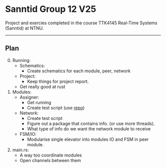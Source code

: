 # Sanntid Group 12 V25

Project and exercies completed in the course TTK4145 Real-Time Systems (Sanntid) at NTNU.

---

## Plan
0. Running:
    - Schematics:
        - Create schematics for each module, peer, network
    - Project:
        - Keep things for project report.
    - Get really good at rust
1. Modules:
    - Assigner: 
        - Get running
        - Create test script (use [repo](https://github.com/TTK4145/Project-resources))
    - Network:
        - Create test script
        - Figure out a package that contains info. (or use more threads).
        - What type of info do we want the network module to receive
    - FSM/IO:
        - Modularise single elevator into modules IO and FSM in peer module.
2. main.rs:
    - A way too coordinate modules
    - Open channels between them
